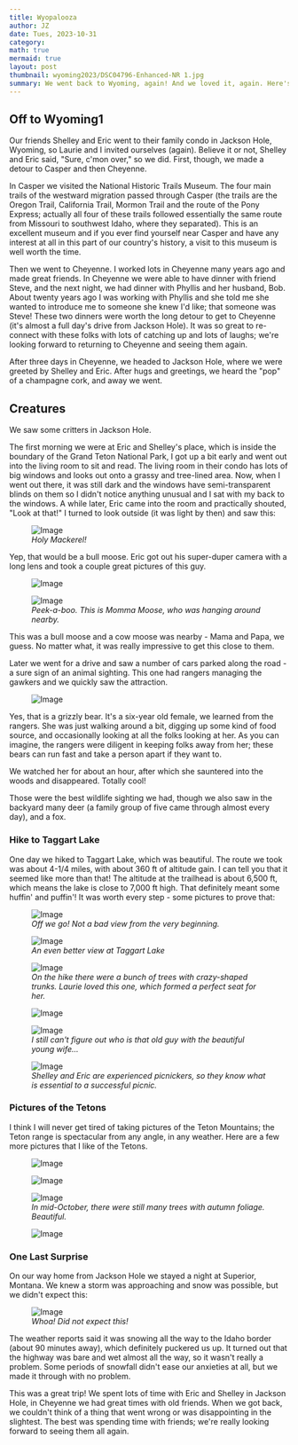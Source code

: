 ```yaml
---
title: Wyopalooza
author: JZ
date: Tues, 2023-10-31
category: 
math: true
mermaid: true
layout: post
thumbnail: wyoming2023/DSC04796-Enhanced-NR 1.jpg
summary: We went back to Wyoming, again! And we loved it, again. Here's a post about our almost-two weeks in this most underrated state.
---  
```

<h2>Off to Wyoming1</H2>
Our friends Shelley and Eric went to their family condo in Jackson Hole, Wyoming, so Laurie and I invited ourselves (again). Believe it or not, Shelley and Eric said, "Sure, c'mon over," so we did. First, though, we made a detour to Casper and then Cheyenne.

In Casper we visited the National Historic Trails Museum. The four main trails of the westward migration passed through Casper (the trails are the Oregon Trail, California Trail, Mormon Trail and the route of the Pony Express; actually all four of these trails followed essentially the same route from Missouri to southwest Idaho, where they separated). This is an excellent museum and if you ever find yourself near Casper and have any interest at all in this part of our country's history, a visit to this museum is well worth the time.

Then we went to Cheyenne. I worked lots in Cheyenne many years ago and made great friends. In Cheyenne we were able to have dinner with friend Steve, and the next  night, we had dinner with Phyllis and her husband, Bob. About twenty years ago I was working with Phyllis and she told me she wanted to introduce me to someone she knew I'd like; that someone was Steve! These two dinners were worth the long detour to get to Cheyenne (it's almost a full day's drive from Jackson Hole). It was so great to re-connect with these folks with lots of catching up and lots of laughs; we're looking forward to returning to Cheyenne and seeing them again.

After three days in Cheyenne, we headed to Jackson Hole, where we were greeted by Shelley and Eric. After hugs and greetings, we heard the "pop" of a champagne cork, and away we went. 

<h2>Creatures</h2>
We saw some critters in Jackson Hole.

The first morning we were at Eric and Shelley's place, which is inside the boundary of the Grand Teton National Park, I got up a bit early and went out into the living room to sit and read. The living room in their condo has lots of big windows and looks out onto a grassy and tree-lined area. Now, when I went out there, it was still dark and the windows have semi-transparent blinds on them so I didn't notice anything unusual and I sat with my back to the windows. A while later, Eric came into the room and practically shouted, "Look at that!" I turned to look outside (it was light by then) and saw this:

<figure class = 'portrait' >
	<img src="{{ "wyoming2023/moose1.jpg" | prepend: site.imageurl | prepend: site.baseurl  }}" alt="Image" />
	<figcaption><em>Holy Mackerel!</em></figcaption>
</figure>
Yep, that would be a bull moose. Eric got out his super-duper camera with a long lens and took a couple great pictures of this guy.
<figure class = 'landscape' >
	<img src="{{ "wyoming2023/DSC04796-Enhanced-NR 1.jpg" | prepend: site.imageurl | prepend: site.baseurl  }}" alt="Image" />
	<figcaption><em></em></figcaption>
</figure>
<figure class = 'portrait' >
	<img src="{{ "wyoming2023/DSC04749-Enhanced-NR.jpg" | prepend: site.imageurl | prepend: site.baseurl  }}" alt="Image" />
	<figcaption><em>Peek-a-boo. This is Momma Moose, who was hanging around nearby.</em></figcaption>
</figure>

This was a bull moose and a cow moose was nearby - Mama and Papa, we guess. No matter what, it was really impressive to get this close to them.

Later we went for a drive and saw a number of cars parked along the road - a sure sign of an animal sighting. This one had rangers managing the gawkers and we quickly saw the attraction.
<figure class = 'landscape' >
	<img src="{{ "wyoming2023/DSC04938-Enhanced-NR.jpg" | prepend: site.imageurl | prepend: site.baseurl  }}" alt="Image" />
	<figcaption><em></em></figcaption>
</figure>
Yes, that is a grizzly bear. It's a six-year old female, we learned from the rangers. She was just walking around a bit, digging up some kind of food source, and occasionally looking at all the folks looking at her. As you can imagine, the rangers were diligent in keeping folks away from her; these bears can run fast and take a person apart if they want to. 

We watched her for about an hour, after which she sauntered into the woods and disappeared. Totally cool!

Those were the best wildlife sighting we had, though we also saw in the backyard many deer (a family group of five came through almost every day), and a fox. 

<h3>Hike to Taggart Lake</h3>
One day we hiked to Taggart Lake, which was beautiful. The route we took was about 4-1/4 miles, with about 360 ft of altitude gain. I can tell you that it seemed like more than that! The altitude at the trailhead is about 6,500 ft, which means the lake is close to 7,000 ft high. That definitely meant some huffin' and puffin'! It was worth every step - some pictures to prove that:

<figure class = 'landscape' >
	<img src="{{ "wyoming2023/DSC05291.jpg" | prepend: site.imageurl | prepend: site.baseurl  }}" alt="Image" />
	<figcaption><em>Off we go! Not a bad view from the very beginning.</em></figcaption>
</figure>

<figure class = 'landscape' >
	<img src="{{ "wyoming2023/DSC05318.jpg" | prepend: site.imageurl | prepend: site.baseurl  }}" alt="Image" />
	<figcaption><em>An even better view at Taggart Lake</em></figcaption>
</figure>
<figure class = 'portrait' >
	<img src="{{ "wyoming2023/lz.jpg" | prepend: site.imageurl | prepend: site.baseurl  }}" alt="Image" />
	<figcaption><em>On the hike there were a bunch of trees with crazy-shaped trunks. Laurie loved this one, which formed a perfect seat for her.</em></figcaption>
</figure>

<figure class = 'landscape' >
	<img src="{{ "wyoming2023/zs4.jpg" | prepend: site.imageurl | prepend: site.baseurl  }}" alt="Image" />
	<figcaption><em></em></figcaption>
</figure>

<figure class = 'landscape' >
	<img src="{{ "wyoming2023/zs5.jpg" | prepend: site.imageurl | prepend: site.baseurl  }}" alt="Image" />
	<figcaption><em>I still can't figure out who is that old guy with the beautiful young wife...</em></figcaption>
</figure>

<figure class = 'landscape' >
	<img src="{{ "wyoming2023/DSC05254.jpg" | prepend: site.imageurl | prepend: site.baseurl  }}" alt="Image" />
	<figcaption><em>Shelley and Eric are experienced picnickers, so they know what is essential to a successful picnic. </em></figcaption>
</figure>
<h3>Pictures of the Tetons</h3>
I think I will never get tired of taking pictures of the Teton Mountains; the Teton range is spectacular from any angle, in any weather. Here are a few more pictures that I like of the Tetons.
<figure class = 'landscape' >
	<img src="{{ "wyoming2023/DSC05328.jpg" | prepend: site.imageurl | prepend: site.baseurl  }}" alt="Image" />
	<figcaption><em></em></figcaption>
</figure>

<figure class = 'landscape' >
	<img src="{{ "wyoming2023/DSC05336.jpg" | prepend: site.imageurl | prepend: site.baseurl  }}" alt="Image" />
	<figcaption><em></em></figcaption>
</figure>

<figure class = 'landscape' >
	<img src="{{ "wyoming2023/DSC05340.jpg" | prepend: site.imageurl | prepend: site.baseurl  }}" alt="Image" />
	<figcaption><em>In mid-October, there were still many trees with autumn foliage. Beautiful.</em></figcaption>
</figure>

<figure class = 'landscape' >
	<img src="{{ "wyoming2023/DSC05342.jpg" | prepend: site.imageurl | prepend: site.baseurl  }}" alt="Image" />
	<figcaption><em></em></figcaption>
</figure>

<h3>One Last Surprise</h3>
On our way home from Jackson Hole we stayed a night at Superior, Montana. We knew a storm was approaching and snow was possible, but we didn't expect this:
<figure class = 'landscape' >
	<img src="{{ "wyoming2023/IMG_6102 2.jpg" | prepend: site.imageurl | prepend: site.baseurl  }}" alt="Image" />
	<figcaption><em>Whoa! Did not expect this!</em></figcaption>
</figure>
The weather reports said it was snowing all the way to the Idaho border (about 90 minutes away), which definitely puckered us up. It turned out that the highway was bare and wet almost all the way, so it wasn't really a problem. Some periods of snowfall didn't ease our anxieties at all, but we made it through with no problem. 

This was a great trip! We spent lots of time with Eric and Shelley in Jackson Hole, in Cheyenne we had great times with old friends. When we got back, we couldn't think of a thing that went wrong or was disappointing in the slightest. The best was spending time with friends; we're really looking forward to seeing them all again.